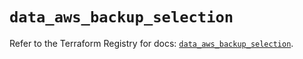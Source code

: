 # `data_aws_backup_selection`

Refer to the Terraform Registry for docs: [`data_aws_backup_selection`](https://registry.terraform.io/providers/hashicorp/aws/6.0.0/docs/data-sources/backup_selection).
